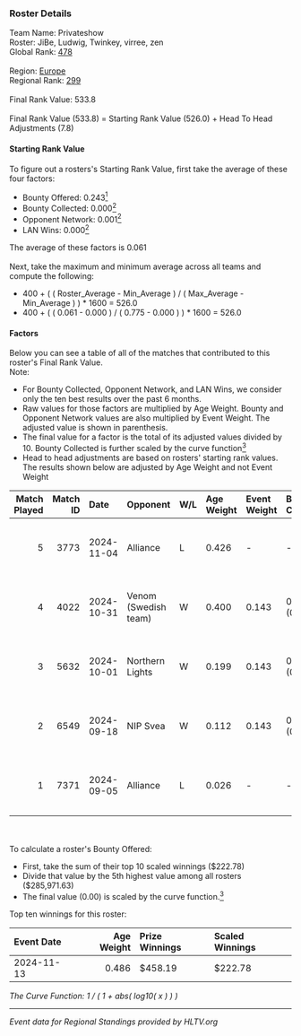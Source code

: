 ### Roster Details<br />
Team Name: Privateshow<br />
Roster: JiBe, Ludwig, Twinkey, virree, zen<br />
Global Rank: [478](../../standings_global_2025_02_28.md)<br />
<br />
Region: [Europe]( ../../standings_europe_2025_02_28.md)<br />
Regional Rank: [299]( ../../standings_europe_2025_02_28.md)<br />
<br />
Final Rank Value:  533.8<br />
<br />
Final Rank Value (533.8) = Starting Rank Value (526.0) + Head To Head Adjustments (7.8)<br />

#### Starting Rank Value<br />
To figure out a rosters's Starting Rank Value, first take the average of these four factors:<br />
- Bounty Offered: 0.243[<sup>1</sup>](#table2)
- Bounty Collected: 0.000[<sup>2</sup>](#table1)
- Opponent Network: 0.001[<sup>2</sup>](#table1)
- LAN Wins: 0.000[<sup>2</sup>](#table1)

The average of these factors is 0.061<br />
<br />
Next, take the maximum and minimum average across all teams and compute the following:<br />
- 400 + ( ( Roster_Average - Min_Average ) / ( Max_Average - Min_Average ) ) * 1600 = 526.0
- 400 + ( ( 0.061 - 0.000 ) / ( 0.775 - 0.000 ) ) * 1600 = 526.0


#### Factors<br />
Below you can see a table of all of the matches that contributed to this roster's Final Rank Value.<br />
Note:<br />

- For Bounty Collected, Opponent Network, and LAN Wins, we consider only the ten best results over the past 6 months.
- Raw values for those factors are multiplied by Age Weight. Bounty and Opponent Network values are also multiplied by Event Weight. The adjusted value is shown in parenthesis.
- The final value for a factor is the total of its adjusted values divided by 10. Bounty Collected is further scaled by the curve function[<sup>3</sup>](#curveFunction)
- Head to head adjustments are based on rosters' starting rank values. The results shown below are adjusted by Age Weight and not Event Weight
<span id="table1"></span><br />


| Match Played | Match ID | Date       | Opponent             | W/L | Age Weight | Event Weight | Bounty Collected | Opponent Network | LAN Wins  | H2H Adj. | Roster                             |
| -: | -: | :- | :- | :- | :- | :- | :- | :- | :- | -: | :- |
|            5 |     3773 | 2024-11-04 | Alliance             | L   | 0.426      | -            | -                | -                | -         |    -1.32 | JiBe, Ludwig, Twinkey, virree, zen |
|            4 |     4022 | 2024-10-31 | Venom (Swedish team) | W   | 0.400      | 0.143        | 0.000 (0.000)    | 0.068 (0.004)    | 0 (0.000) |     5.95 | JiBe, Ludwig, Twinkey, virree, zen |
|            3 |     5632 | 2024-10-01 | Northern Lights      | W   | 0.199      | 0.143        | 0.000 (0.000)    | 0.042 (0.001)    | 0 (0.000) |     2.09 | JiBe, Ludwig, Twinkey, virree, zen |
|            2 |     6549 | 2024-09-18 | NIP Svea             | W   | 0.112      | 0.143        | 0.000 (0.000)    | 0.052 (0.001)    | 0 (0.000) |     1.17 | JiBe, Ludwig, Twinkey, virree, zen |
|            1 |     7371 | 2024-09-05 | Alliance             | L   | 0.026      | -            | -                | -                | -         |    -0.07 | JiBe, Ludwig, Twinkey, virree, zen |

<br />
<span id="table2"></span><br />
To calculate a roster's Bounty Offered:<br />

- First, take the sum of their top 10 scaled winnings ($222.78)
- Divide that value by the 5th highest value among all rosters ($285,971.63)
- The final value (0.00) is scaled by the curve function.[<sup>3</sup>](#curveFunction)

Top ten winnings for this roster:<br />

| Event Date | Age Weight | Prize Winnings | Scaled Winnings |
| :- | -: | :- | :- |
| 2024-11-13 |      0.486 | $458.19        | $222.78         |


<span id="curveFunction"></span>_The Curve Function: 1 / ( 1 + abs( log10( x ) ) )_<br />

---
_Event data for Regional Standings provided by HLTV.org_<br />
